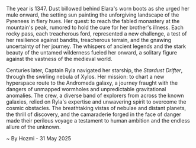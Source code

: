 
The year is 1347.  Dust billowed behind Elara's worn boots as she urged her mule onward, the setting sun painting the unforgiving landscape of the Pyrenees in fiery hues.  Her quest: to reach the fabled monastery at the mountain's peak, rumored to hold the cure for her brother's illness.  Each rocky pass, each treacherous ford, represented a new challenge, a test of her resilience against bandits, treacherous terrain, and the gnawing uncertainty of her journey.  The whispers of ancient legends and the stark beauty of the untamed wilderness fueled her onward, a solitary figure against the vastness of the medieval world.


Centuries later, Captain Ryla navigated her starship, the *Stardust Drifter*, through the swirling nebula of Xylos.  Her mission: to chart a new hyperspace route to the Andromeda galaxy, a journey fraught with the dangers of unmapped wormholes and unpredictable gravitational anomalies.  The crew, a diverse band of explorers from across the known galaxies, relied on Ryla's expertise and unwavering spirit to overcome the cosmic obstacles.  The breathtaking vistas of nebulae and distant planets, the thrill of discovery, and the camaraderie forged in the face of danger made their perilous voyage a testament to human ambition and the endless allure of the unknown.

~ By Hozmi - 31 May 2025
